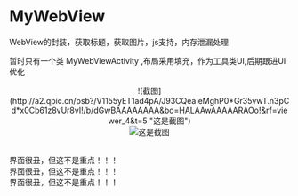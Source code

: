 # MyWebView
WebView的封装，获取标题，获取图片，js支持，内存泄漏处理
  
暂时只有一个类  MyWebViewActivity  ,布局采用填充，作为工具类UI,后期跟进UI优化
<center>
![截图](http://a2.qpic.cn/psb?/V1155yET1ad4pA/J93CQeaIeMghP0*Gr35vwT.n3pCd*x0Cb61z8vUr8vI!/b/dGwBAAAAAAAA&bo=HALAAwAAAAARAOo!&rf=viewer_4&t=5 "这是截图")
</center>

<div align="center">
<img src="http://a2.qpic.cn/psb?/V1155yET1ad4pA/J93CQeaIeMghP0*Gr35vwT.n3pCd*x0Cb61z8vUr8vI!/b/dGwBAAAAAAAA&bo=HALAAwAAAAARAOo!&rf=viewer_4&t=5"  alt="这是截图" />
 </div>
 
 
 
 界面很丑，但这不是重点！！！</br>
  界面很丑，但这不是重点！！！</br>
   界面很丑，但这不是重点！！！
